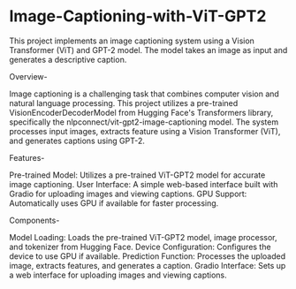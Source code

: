 # Image-Captioning-with-ViT-GPT2
This project implements an image captioning system using a Vision Transformer (ViT) and GPT-2 model. The model takes an image as input and generates a descriptive caption.

Overview-
 
Image captioning is a challenging task that combines computer vision and natural language processing. This project utilizes a pre-trained VisionEncoderDecoderModel from Hugging Face's Transformers library, specifically the nlpconnect/vit-gpt2-image-captioning model. The system processes input images, extracts feature using a Vision Transformer (ViT), and generates captions using GPT-2.

Features-

Pre-trained Model: Utilizes a pre-trained ViT-GPT2 model for accurate image captioning.
User Interface: A simple web-based interface built with Gradio for uploading images and viewing captions.
GPU Support: Automatically uses GPU if available for faster processing.

Components-

Model Loading: Loads the pre-trained ViT-GPT2 model, image processor, and tokenizer from Hugging Face.
Device Configuration: Configures the device to use GPU if available.
Prediction Function: Processes the uploaded image, extracts features, and generates a caption.
Gradio Interface: Sets up a web interface for uploading images and viewing captions.

